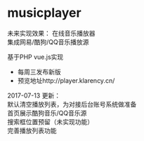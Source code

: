 # musicplayer

未来实现效果： 在线音乐播放器  
集成网易/酷狗/QQ音乐播放源  
  
  
基于PHP vue.js实现  
- 每周三发布新版
- 预览地址http://player.klarency.cn/
  
2017-07-13 更新：  
  默认清空播放列表，为对接后台账号系统做准备  
  首页展示酷狗音乐/QQ音乐源  
  搜索框位置预留（未实现功能）  
  完善播放列表功能  
